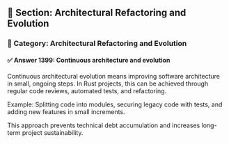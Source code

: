 ## 📘 Section: Architectural Refactoring and Evolution  
### 🔹 Category: Architectural Refactoring and Evolution  
#### ✅ Answer 1399: Continuous architecture and evolution

Continuous architectural evolution means improving software architecture in small, ongoing steps. In Rust projects, this can be achieved through regular code reviews, automated tests, and refactoring.

Example: Splitting code into modules, securing legacy code with tests, and adding new features in small increments.

This approach prevents technical debt accumulation and increases long-term project sustainability.
